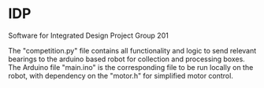 # IDP
Software for Integrated Design Project Group 201

The "competition.py" file contains all functionality and logic to send relevant bearings to the arduino based robot for collection and processing boxes.
The Arduino file "main.ino" is the corresponding file to be run locally on the robot, with dependency on the "motor.h" for simplified motor control.

